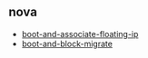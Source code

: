 
## nova
- [boot-and-associate-floating-ip](https://godleon.github.io/osp_test_results/0.2.91/nova/boot-and-associate-floating-ip.html)
- [boot-and-block-migrate](https://godleon.github.io/osp_test_results/0.2.91/nova/boot-and-block-migrate.html)

